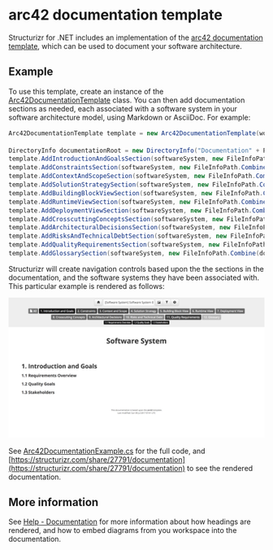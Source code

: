 # arc42 documentation template

Structurizr for .NET includes an implementation of the [arc42 documentation template](http://arc42.org), which can be used to document your software architecture.

## Example

To use this template, create an instance of the [Arc42DocumentationTemplate](https://github.com/structurizr/dotnet/blob/master/Structurizr.Core/Documentation/Arc42DocumentationTemplate.cs) class.
You can then add documentation sections as needed, each associated with a software system in your software architecture model, using Markdown or AsciiDoc. For example:

```c#
Arc42DocumentationTemplate template = new Arc42DocumentationTemplate(workspace);

DirectoryInfo documentationRoot = new DirectoryInfo("Documentation" + Path.DirectorySeparatorChar + "arc42" + Path.DirectorySeparatorChar + "markdown");
template.AddIntroductionAndGoalsSection(softwareSystem, new FileInfoPath.Combine(documentationRoot.FullName, "01-introduction-and-goals.md")));
template.AddConstraintsSection(softwareSystem, new FileInfoPath.Combine(documentationRoot.FullName, "02-architecture-constraints.md")));
template.AddContextAndScopeSection(softwareSystem, new FileInfoPath.Combine(documentationRoot.FullName, "03-system-scope-and-context.md")));
template.AddSolutionStrategySection(softwareSystem, new FileInfoPath.Combine(documentationRoot.FullName, "04-solution-strategy.md")));
template.AddBuildingBlockViewSection(softwareSystem, new FileInfoPath.Combine(documentationRoot.FullName, "05-building-block-view.md")));
template.AddRuntimeViewSection(softwareSystem, new FileInfoPath.Combine(documentationRoot.FullName, "06-runtime-view.md")));
template.AddDeploymentViewSection(softwareSystem, new FileInfoPath.Combine(documentationRoot.FullName, "07-deployment-view.md")));
template.AddCrosscuttingConceptsSection(softwareSystem, new FileInfoPath.Combine(documentationRoot.FullName, "08-crosscutting-concepts.md")));
template.AddArchitecturalDecisionsSection(softwareSystem, new FileInfoPath.Combine(documentationRoot.FullName, "09-architecture-decisions.md")));
template.AddRisksAndTechnicalDebtSection(softwareSystem, new FileInfoPath.Combine(documentationRoot.FullName, "10-quality-requirements.md")));
template.AddQualityRequirementsSection(softwareSystem, new FileInfoPath.Combine(documentationRoot.FullName, "11-risks-and-technical-debt.md")));
template.AddGlossarySection(softwareSystem, new FileInfoPath.Combine(documentationRoot.FullName, "12-glossary.md")));
```

Structurizr will create navigation controls based upon the the sections in the documentation, and the software systems they have been associated with. This particular example is rendered as follows: 

![Documentation based upon the arc42 template](images/documentation-arc42-1.png)

See [Arc42DocumentationExample.cs](https://github.com/structurizr/dotnet/blob/master/Structurizr.Examples/Arc42DocumentationExample.cs) for the full code, and [https://structurizr.com/share/27791/documentation](https://structurizr.com/share/27791/documentation) to see the rendered documentation.

## More information

See [Help - Documentation](https://structurizr.com/help/documentation) for more information about how headings are rendered, and how to embed diagrams from you workspace into the documentation.